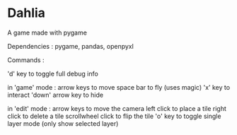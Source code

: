 # Dahlia
A game made with pygame

Dependencies : pygame, pandas, openpyxl

Commands : 

'd' key to toggle full debug info

in 'game' mode :
  arrow keys to move
  space bar to fly (uses magic)
  'x' key to interact
  'down' arrow key to hide
  
in 'edit' mode :
  arrow keys to move the camera
  left click to place a tile
  right click to delete a tile
  scrollwheel click to flip the tile
  'o' key to toggle single layer mode (only show selected layer)
  
